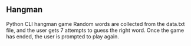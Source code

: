 ## Hangman
Python CLI hangman game
Random words are collected from the data.txt file, and the user gets 7 attempts to guess the right word.
Once the game has ended, the user is prompted to play again.
